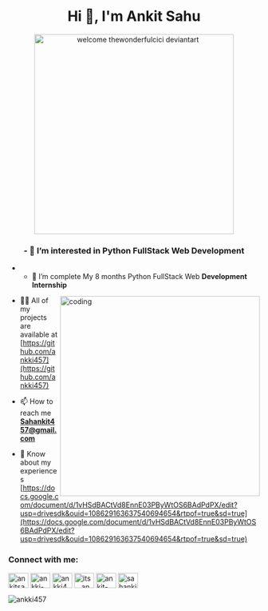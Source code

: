 
<h1 align="center">Hi 👋, I'm Ankit Sahu</h1>

<p align="center"><img src="https://www.freepnglogos.com/uploads/welcome-png/welcome-thewonderfulcici-deviantart-32.png" width="400" margine alt="welcome thewonderfulcici deviantart"/></p>


<h3 align="center">- 👀 I’m interested in Python FullStack Web Development</h3>

- - 🌱 I’m complete My 8 months Python FullStack Web **Development Internship**

<img align="right" src="https://user-images.githubusercontent.com/55389276/140866485-8fb1c876-9a8f-4d6a-98dc-08c4981eaf70.gif" alt="coding" width="400">

- 👨‍💻 All of my projects are available at [https://github.com/ankki457](https://github.com/ankki457)

- 📫 How to reach me **Sahankit457@gmail.com**

- 📄 Know about my experiences [https://docs.google.com/document/d/1vHSdBACtVd8EnnE03PByWtOS6BAdPdPX/edit?usp=drivesdk&ouid=108629163637540694654&rtpof=true&sd=true](https://docs.google.com/document/d/1vHSdBACtVd8EnnE03PByWtOS6BAdPdPX/edit?usp=drivesdk&ouid=108629163637540694654&rtpof=true&sd=true)

<h3 align="left">Connect with me:</h3>
<p align="left">
<a href="https://twitter.com/ankitsa28598946" target="blank"><img align="center" src="https://raw.githubusercontent.com/rahuldkjain/github-profile-readme-generator/master/src/images/icons/Social/twitter.svg" alt="ankitsa28598946" height="30" width="40" /></a>
<a href="https://linkedin.com/in/ankki-shah" target="blank"><img align="center" src="https://raw.githubusercontent.com/rahuldkjain/github-profile-readme-generator/master/src/images/icons/Social/linked-in-alt.svg" alt="ankki-shah" height="30" width="40" /></a>
<a href="https://fb.com/ankki457" target="blank"><img align="center" src="https://raw.githubusercontent.com/rahuldkjain/github-profile-readme-generator/master/src/images/icons/Social/facebook.svg" alt="ankki457" height="30" width="40" /></a>
<a href="https://instagram.com/its__ankki" target="blank"><img align="center" src="https://raw.githubusercontent.com/rahuldkjain/github-profile-readme-generator/master/src/images/icons/Social/instagram.svg" alt="its__ankki" height="30" width="40" /></a>
<a href="https://www.youtube.com/c/ankit-shah457" target="blank"><img align="center" src="https://raw.githubusercontent.com/rahuldkjain/github-profile-readme-generator/master/src/images/icons/Social/youtube.svg" alt="ankit-shah457" height="30" width="40" /></a>
<a href="https://www.hackerrank.com/sahankit457" target="blank"><img align="center" src="https://raw.githubusercontent.com/rahuldkjain/github-profile-readme-generator/master/src/images/icons/Social/hackerrank.svg" alt="sahankit457" height="30" width="40" /></a>
</p>


<p><img align="center" src="https://github-readme-stats.vercel.app/api/top-langs?username=ankki457&show_icons=true&locale=en&layout=compact" alt="ankki457" /></p>

